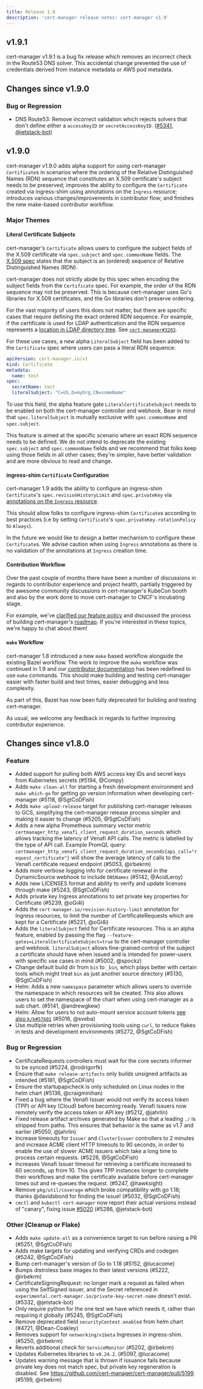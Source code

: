 ```yaml
---
title: Release 1.9
description: 'cert-manager release notes: cert-manager v1.9'
---
```


## v1.9.1

cert-manager v1.9.1 is a bug fix release which removes an incorrect check in the Route53 DNS solver. This accidental change prevented the use of credentials derived from
instance metadata or AWS pod metadata.

## Changes since v1.9.0

### Bug or Regression

- DNS Route53: Remove incorrect validation which rejects solvers that don't define either a `accessKeyID` or `secretAccessKeyID`. ([#5341](https://github.com/cert-manager/cert-manager/pull/5341), [@jetstack-bot](https://github.com/jetstack-bot))

## v1.9.0

cert-manager v1.9.0 adds alpha support for using cert-manager `Certificate`s in scenarios where the ordering of the Relative Distinguished Names (RDN) sequence that constitutes an X.509 certificate's subject needs to be preserved; improves the ability to configure the `Certificate` created via ingress-shim using annotations on the `Ingress` resource; introduces various changes/improvements in contributor flow; and finishes the  new make-based contributor workflow.

### Major Themes

#### Literal Certificate Subjects

cert-manager's `Certificate` allows users to configure the subject fields of the X.509 certificate via `spec.subject` and `spec.commonName` fields. The [X.509 spec](https://datatracker.ietf.org/doc/html/rfc5280#section-4.1.2.6) states that the subject is an (ordered) sequence of Relative Distinguished Names (RDN).

cert-manager does not strictly abide by this spec when encoding the subject fields from the `Certificate` spec. For example, the order of the RDN sequence may not be preserved. This is because cert-manager uses Go's libraries for X.509 certificates, and the Go libraries don't preserve ordering.

For the vast majority of users this does not matter, but there are specific cases that require defining the exact ordered RDN sequence. For example, if the certificate is used for LDAP authentication and the RDN sequence represents a [location in LDAP directory tree](https://ldapwiki.com/wiki/Directory%20Information%20Tree). See [`cert-manager#3203`](https://github.com/cert-manager/cert-manager/issues/3203).

For these use cases, a new alpha `LiteralSubject` field has been added to the `Certificate` spec where users can pass a literal RDN sequence:

```yaml
apiVersion: cert-manager.io/v1
kind: Certificate
metadata:
  name: test
spec:
  secretName: test
  literalSubject: "C=US,O=myOrg,CN=someName"
```

To use this field, the alpha feature gate `LiteralCertificateSubject` needs to be enabled on both the cert-manager controller and webhook. Bear in mind that `spec.literalSubject` is mutually exclusive with `spec.commonName` and `spec.subject`.

This feature is aimed at the specific scenario where an exact RDN sequence needs to be defined. We do not intend to deprecate the existing `spec.subject` and `spec.commonName` fields and we recommend that folks keep using those fields in all other cases; they're simpler, have better validation and are more obvious to read and change.

#### ingress-shim `Certificate` Configuration

cert-manager 1.9 adds the ability to configure an ingress-shim `Certificate`'s `spec.revisionHistoryLimit` and `spec.privateKey` via [annotations on the `Ingress` resource](https://cert-manager.io/docs/usage/ingress/#supported-annotations).

This should allow folks to configure ingress-shim `Certificate`s according to best practices (i.e by setting `Certificate`'s `spec.privateKey.rotationPolicy` to `Always`).

In the future we would like to design a better mechanism to configure these `Certificate`s. We advise caution when using `Ingress` annotations as there is no validation of the annotations at `Ingress` creation time.

#### Contribution Workflow

Over the past couple of months there have been a number of discussions in regards to contributor experience and project health, partially triggered by the awesome community discussions in cert-manager's KubeCon booth and also by the work done to move cert-manager to CNCF's incubating stage.

For example, we've [clarified our feature policy](https://cert-manager.io/docs/contributing/policy/) and discussed the process of building cert-manager's [roadmap](https://github.com/cert-manager/cert-manager/blob/master/ROADMAP.md). If you're interested in these topics, we're happy to chat about them!

#### `make` Workflow

cert-manager 1.8 introduced a new `make` based workflow alongside the existing Bazel workflow. The work to improve the `make` workflow was continued in 1.9 and our [contributor documentation](https://cert-manager.io/docs/contributing/building/) has been redefined to use `make` commands. This should make building and testing cert-manager easier with faster build and test times, easier debugging and less complexity.

As part of this, Bazel has now been fully deprecated for building and testing cert-manager.

As usual, we welcome any feedback in regards to further improving contributor experience.

## Changes since v1.8.0

### Feature

- Added support for pulling both AWS access key IDs and secret keys from Kubernetes secrets (#5194, @Compy)
- Adds `make clean-all` for starting a fresh development environment and `make which-go` for getting go version information when developing cert-manager (#5118, @SgtCoDFish)
- Adds `make upload-release` target for publishing cert-manager releases to GCS, simplifying the cert-manager release process simpler and making it easier to change (#5205, @SgtCoDFish)
- Adds a new alpha Prometheus summary vector metric `certmanager_http_venafi_client_request_duration_seconds` which allows tracking the latency of Venafi API calls. The metric is labelled by the type of API call. Example PromQL query: `certmanager_http_venafi_client_request_duration_seconds{api_call="request_certificate"}` will show the average latency of calls to the Venafi certificate request endpoint (#5053, @irbekrm)
- Adds more verbose logging info for certificate renewal in the DynamicSource webhook to include `DNSNames` (#5142, @AcidLeroy)
- Adds new LICENSES format and ability to verify and update licenses through make (#5243, @SgtCoDFish)
- Adds private key Ingress annotations to set private key properties for Certificate (#5239, @oGi4i)
- Adds the `cert-manager.io/revision-history-limit` annotation for Ingress resources, to limit the number of CertificateRequests which are kept for a Certificate (#5221, @oGi4i)
- Adds the `literalSubject` field for Certificate resources. This is an alpha feature, enabled by passing the flag `--feature-gates=LiteralCertificateSubject=true` to the cert-manager controller and webhook. `literalSubject` allows fine-grained control of the subject a certificate should have when issued and is intended for power-users with specific use cases in mind (#5002, @spockz)
- Change default build dir from `bin` to `_bin`, which plays better with certain tools which might treat `bin` as just another source directory (#5130, @SgtCoDFish)
- Helm: Adds a new `namespace` parameter which allows users to override the namespace in which resources will be created. This also allows users to set the namespace of the chart when using cert-manager as a sub chart. (#5141, @andrewgkew)
- Helm: Allow for users to not auto-mount service account tokens [see also `k/k#57601`](https://github.com/kubernetes/kubernetes/issues/57601) (#5016, @sveba)
- Use multiple retries when provisioning tools using `curl`, to reduce flakes in tests and development environments (#5272, @SgtCoDFish)

### Bug or Regression

- CertificateRequests controllers must wait for the core secrets informer to be synced (#5224, @rodrigorfk)
- Ensure that `make release-artifacts` only builds unsigned artifacts as intended (#5181, @SgtCoDFish)
- Ensure the startupapicheck is only scheduled on Linux nodes in the helm chart (#5136, @craigminihan)
- Fixed a bug where the Venafi Issuer would not verify its access token (TPP) or API key (Cloud) before becoming ready. Venafi Issuers now remotely verify the access token or API key (#5212, @jahrlin)
- Fixed release artifact archives generated by Make so that a leading `./` is stripped from paths. This ensures that behavior is the same as v1.7 and earlier (#5050, @jahrlin)
- Increase timeouts for `Issuer` and `ClusterIssuer` controllers to 2 minutes and increase ACME client HTTP timeouts to 90 seconds, in order to enable the use of slower ACME issuers which take a long time to process certain requests. (#5226, @SgtCoDFish)
- Increases Venafi Issuer timeout for retrieving a certificate increased to 60 seconds, up from 10. This gives TPP instances longer to complete their workflows and make the certificate available before cert-manager times out and re-queues the request. (#5247, @hawksight)
- Remove `pkg/util/coverage` which broke compatibility with go 1.18; thanks @davidsbond for finding the issue! (#5032, @SgtCoDFish)
- `cmctl` and `kubectl cert-manager` now report their actual versions instead of "canary", fixing issue [#5020](https://github.com/cert-manager/cert-manager/issues/5020) (#5286, @jetstack-bot)

### Other (Cleanup or Flake)

- Adds `make update-all` as a convenience target to run before raising a PR (#5251, @SgtCoDFish)
- Adds make targets for updating and verifying CRDs and codegen (#5242, @SgtCoDFish)
- Bump cert-manager's version of Go to 1.18 (#5152, @lucacome)
- Bumps distroless base images to their latest versions (#5222, @irbekrm)
- CertificateSigningRequest: no longer mark a request as failed when using the SelfSigned issuer, and the Secret referenced in `experimental.cert-manager.io/private-key-secret-name` doesn't exist. (#5332, @jetstack-bot)
- Only require python for the one test we have which needs it, rather than requiring it globally (#5245, @SgtCoDFish)
- Remove deprecated field `securityContext.enabled` from helm chart (#4721, @Dean-Coakley)
- Removes support for `networking/v1beta` Ingresses in ingress-shim. (#5250, @irbekrm)
- Reverts additional check for `ServiceMonitor` (#5202, @irbekrm)
- Updates Kubernetes libraries to `v0.24.2`. (#5097, @lucacome)
- Updates warning message that is thrown if issuance fails because private key does not match spec, but private key regeneration is disabled. See https://github.com/cert-manager/cert-manager/pull/5199. (#5199, @irbekrm)
